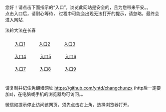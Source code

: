 您好！请点击下面指示的“入口”，浏览此网站是安全的，且为您带来平安。。 <br/>
点击入口后，请耐心等待， 过程中可能会出现无法打开的提示，请忽略，最终会进入网站. </br>

法轮大法在长春<br/>
<div style="padding:10px"><a style="margin:20px" target="_blank" href="https://dx02mluq471mi.cloudfront.net/2Qpsp?kqtcvn" id="ccLink1" rel="nofollow">入口1</a> <a target="_blank" style="margin:20px" href="https://d38l5xh62tm3ro.cloudfront.net/2Qpsp?yjtofsun" id="ccLink2" rel="nofollow">入口2</a> <a style="margin:20px" target="_blank" href="https://d2c8k36k9hd7p8.cloudfront.net/2Qpsp?kencozt" id="ccLink3" rel="nofollow">入口3</a></div>

<div style="padding:10px" ><a style="margin:20px" target="_blank" href="https://dx02mluq471mi.cloudfront.net/2Qpsp?kqtcvn" id="ccLink4" rel="nofollow">入口4</a> <a style="margin:20px" href="https://d38l5xh62tm3ro.cloudfront.net/2Qpsp?yjtofsun" target="_blank" id="ccLink5" rel="nofollow">入口5</a> <a style="margin:20px" href="https://d2c8k36k9hd7p8.cloudfront.net/2Qpsp?kencozt" target="_blank" id="ccLink6" rel="nofollow">入口6</a></div>

<div style="padding:10px"><a style="margin:20px" target="_blank" href="https://dx02mluq471mi.cloudfront.net/2Qpsp?kqtcvn" id="ccLink7" rel="nofollow">入口7</a> <a style="margin:20px" href="https://d38l5xh62tm3ro.cloudfront.net/2Qpsp?yjtofsun" target="_blank" id="ccLink8" rel="nofollow">入口8</a> <a style="margin:20px" target="_blank" href="https://d2c8k36k9hd7p8.cloudfront.net/2Qpsp?kencozt" id="ccLink9" rel="nofollow">入口9</a></div>

<br/>



请复制并记住免翻墙网址 https://github.com/yntd/changchunzx (http后一定要加s)，在电脑或手机的浏览器均可访问。。<br/>

微信如提示停止访问该网页，须先点击右上角，选择浏览器打开。
